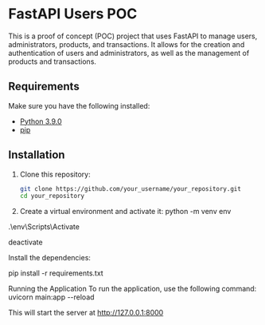 # FastAPI Users POC

This is a proof of concept (POC) project that uses FastAPI to manage users, administrators, products, and transactions. It allows for the creation and authentication of users and administrators, as well as the management of products and transactions.

## Requirements

Make sure you have the following installed:

- [Python 3.9.0](https://www.python.org/downloads/)
- [pip](https://pip.pypa.io/en/stable/installation/)

## Installation

1. Clone this repository:

   ```bash
   git clone https://github.com/your_username/your_repository.git
   cd your_repository
2. Create a virtual environment and activate it:
python -m venv env

.\env\Scripts\Activate      

deactivate

Install the dependencies:

pip install -r requirements.txt

Running the Application
To run the application, use the following command:
uvicorn main:app --reload

This will start the server at http://127.0.0.1:8000

